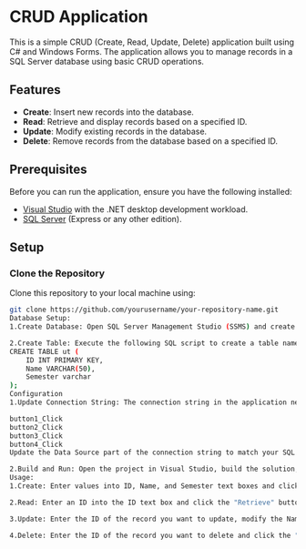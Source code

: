 # CRUD Application

This is a simple CRUD (Create, Read, Update, Delete) application built using C# and Windows Forms. The application allows you to manage records in a SQL Server database using basic CRUD operations. 

## Features

- **Create**: Insert new records into the database.
- **Read**: Retrieve and display records based on a specified ID.
- **Update**: Modify existing records in the database.
- **Delete**: Remove records from the database based on a specified ID.

## Prerequisites

Before you can run the application, ensure you have the following installed:

- [Visual Studio](https://visualstudio.microsoft.com/) with the .NET desktop development workload.
- [SQL Server](https://www.microsoft.com/en-us/sql-server/sql-server-downloads) (Express or any other edition).

## Setup

### Clone the Repository

Clone this repository to your local machine using:

```bash
git clone https://github.com/yourusername/your-repository-name.git
Database Setup:
1.Create Database: Open SQL Server Management Studio (SSMS) and create a new database named CRUDform.

2.Create Table: Execute the following SQL script to create a table named ut in the CRUDform database:
CREATE TABLE ut (
    ID INT PRIMARY KEY,
    Name VARCHAR(50),
    Semester varchar
);
Configuration
1.Update Connection String: The connection string in the application needs to be updated to match your SQL Server instance. Open the Form1.cs file and modify the connection string in the following methods:

button1_Click
button2_Click
button3_Click
button4_Click
Update the Data Source part of the connection string to match your SQL Server instance name.

2.Build and Run: Open the project in Visual Studio, build the solution, and run the application.
Usage:
1.Create: Enter values into ID, Name, and Semester text boxes and click the "Insert" button to add a new record to the database.

2.Read: Enter an ID into the ID text box and click the "Retrieve" button to fetch and display the record in the DataGridView.

3.Update: Enter the ID of the record you want to update, modify the Name and Semester values, and click the "Update" button.

4.Delete: Enter the ID of the record you want to delete and click the "Delete" button.
